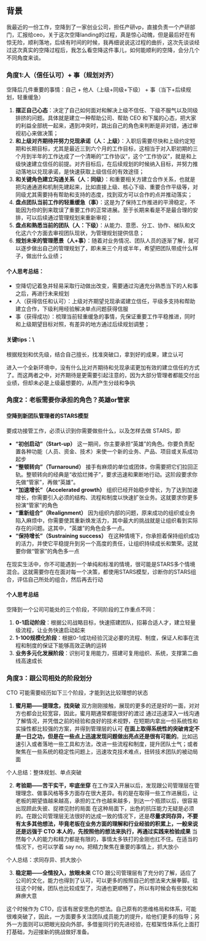 ## **背景**
我最近的一份工作，空降到了一家创业公司，担任产研vp，直接负责一个产研部门，汇报给ceo，关于这次空降landing的过程，真是惊心动魄，但是最后好在有惊无险，顺利落地，后续有时间的时候，我再细说说这过程的曲折，这次先谈谈经过这次真实的空降过程后，我怎么看空降这件事儿，如何能顺利的空降，会分几个不同角度来谈。

### 角度1:人（信任认可）+ 事（规划对齐）
空降后几件重要的事情：自己 + 他人（上级+同级+下级） + 事（当下+后续规划，轻重缓急）
1) **摆正自己心态**：决定了自己如何面对和解决上级不信任、下级不服气以及同级排挤的问题。具体就是建立一种帮助公司、帮助 CEO 和下属的心态，把大家的利益全部统一起来，遇到冲突时，跳出自己的角色来判断是非对错，通过审视初心来做决策；
2) **和上级对齐期待并努力兑现承诺（人：上级）**：入职后需要尽快和上级约定短期和长期目标，尤其是最近三到六个月的工作目标，这相当于对入职初期的三个月到半年的工作达成了一个清晰的“工作协议”，这个“工作协议”，就是和上级快速建立信任的前提。对齐目标后，在后续规划的时候纳入目标，并努力推动落地以兑现承诺，是快速获取上级信任的有效途径；
3) **和关键角色建立沟通关系（人：同级）**：和重要相关方建立合作关系，也就是把沟通通道和机制先建起来，比如直接上级、核心下级、重要合作平级等，对同级尤其需要持有帮助和支持的态度，找到双方可以合作的点并推动落实；
4) **盘点团队当前工作的轻重缓急（事）**：这是为了保持工作推进的平滑稳定，不能因为你的到来耽误了重要工作的正常进展。至于长期来看是不是最合理的安排，可以后续通过管理规划来重新审视；
5) **盘点和熟悉当前的团队（人：下级）**：从能力、意愿、分工、协作、梯队和文化这六个方面去审视团队现状，为管理规划提供信息；
6) **规划未来的管理愿景（人+事）**：随着对业务情况、团队人员的逐渐了解，就可以逐步做出自己的管理规划了，即未来三个月或半年，希望把团队带成什么样子，做出什么业绩；

#### **个人思考总结**：
- 空降切记着急并轻易采取行动做出改变，需要通过沟通充分熟悉当下的人和事之后，再进行未来规划
- 人（获得信任和认可）：上级对齐期望兑现承诺建立信任，平级多支持和帮助建立合作，下级利用经验解决单点问题获得信服
- 事（获得成功）：梳理当前轻重缓急的事情，先保证重要工作平稳推进，同时和上级期望目标对照，有差异的地方通过后续规划调整；

#### **关键tips**：\
根据规划和优先级，结合自己擅长，找准突破口，拿到好的成果，建立认可

进入一个全新环境中，没有什么比对齐期待和兑现承诺更加有效的建立信任的方式了。而这两者之中，对齐期待是更需要引起注意的，因为大部分管理者都能交付出业绩，但却未必是上级最想要的，从而产生分歧和争执

### **角度2**：老板需要你承担的角色？英雄or管家
#### **空降到新团队管理者的STARS模型**
要成功接管工作，必须认识到你需要做些什么，以及怎样去做
STARS，即
- **“初创启动”（Start-up）**
这一期间，你主要承担“英雄”的角色。你要负责配置各种功能（人员、资金、技术）来使一个新的业务、产品、项目或关系成功起步
- **“整顿转向”（Turnaround）**
接手有麻烦的单位或团体，你需要把它们拉回正轨。整顿转向的经典是“收拾烂摊子”，要求迅速和果断地行动。这阶段要求你先做“管家”，再做“英雄”。
- **“加速增长”（Accelerated growth）**
组织已经开始稳步增长，为了达到加速增长，你需要引入必须的结构、流程和制度以快速扩张业务。这就要求你更多扮演“管家”的角色
- **“重新组合”（Realignment）**
因为组织内部的问题，原来成功的组织或业务陷入麻烦中，你需要使其重新焕发活力，其中最大的挑战就是让组织看到实际存在的问题。这其中，“英雄”的角色会多一点。
- **“保持增长”（Sustraining success）**
在这种情境下，你承担着保持组织成功的活力，并使它平稳提升到另一个高度的责任，让组织持续成长和繁荣。这就要你做“管家”的角色多一点

在现实生活中，你不可能遇到一个单纯和标准的情境，很可能是STARS多个情境混合。这就需要你在在面对每一个决策，都使用STARS模型，诊断你的STARS组合，评估自己所处的组合，然后再去行动

#### **个人思考总结**
空降到一个公司可能处的三个阶段，不同阶段的工作重点不同：
1) **0-1启动阶段**：根据公司战略目标，快速搭建团队，招募合适人才，建立轻量级流程，让业务快速启动起来
2) **1-100规模化阶段**：根据0-1成功经验沉淀必要的流程、制度，保证人和事在流程和制度的保证下能够高效正确的运转
3) **业务多元化发展阶段**：识别可复用能力，搭建可复用组织、系统，支撑第二曲线高速成长

### **角度3**：跟公司相处的阶段划分
CTO 可能需要经历如下三个阶段，才能到达比较理想的状态
1) **蜜月期——提理念，找突破**
双方刚刚接触，展现的更多的还是好的一面，对对方也都会比较宽容，因此，蜜月期通常都能很好的渡过
通过迅速深入一线沟通了解情况，并凭借之前的经验和良好的技术视野，在短期内拿出一份系统性和实操性都比较强的方案，并得到管理层的认可
**在面上取得系统性的突破肯定不是一日之功，但是在一些点上迅速发现问题做出亮点还是很有可能的**。比如迅速引入或者落地一些工具和方法，改进一些流程和制度，提升团队士气；或者聚焦在一些系统的稳定性问题上，迅速攻克技术难点，扭转技术团队的被动局面

个人总结：整体规划、单点突破

2) **考验期——苦干实干，牢底坐穿**
在工作深入开展以后，发现跟公司管理层在管理理念、做事风格等多方面存在很大差异。有的是在取得一些工作进展后，让老板的期望值越来越高，承担的工作也越来越多，到达一个瓶颈以后，很容易出现顾此失彼、捉襟见肘的局面
在这种局面下，出色的抗压能力无疑是必须的。在跟公司管理层无法很好的达成一致的情况下，还是**尽量求同存异，不要有太多其他想法，毕竟老板在业务方面的理解和行业经验的积累上，一般来说还是远强于 CTO 本人的，先按照他的想法来执行，再通过实践来检验成果**
当然每个人的能力和精力都是有限的，事情太多铁打的金刚也扛不住。在适当的情况下，也可以学着 say no。把精力聚焦在重要的事情上，抓大放小

个人总结：求同存异、抓大放小

3) **稳定期——全情投入，放眼未来**
 CTO 跟公司管理层有了充分的了解，适应了公司的文化，能力也得到了认可，可以更多的按照自己的想法来大展拳脚。往往这个时候，团队也比较成型了，沟通也更顺畅了，所以有时候会有些放松和麻痹大意

这个时候作为 CTO，应该有居安思危的想法。自己原有的思维格局和体系，可能很难突破了，因此，一方面要多关注团队成员能力的提升，给他们更多的指导；另外一方面则可以把眼光投向外部，多借鉴同行的先进经验，在框架性体系化上面打打基础，为迎接新的挑战做好准备。


